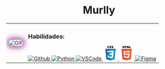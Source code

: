 <h1 align="center">Murlly</h1>
<table>
<section align="left">
    <td>
        <div>
            <img src="https://media1.tenor.com/m/BunrT3C3RmQAAAAC/neferoku-kokushib%C5%8D.gif" alt="GIF" width="300px" style="border-radius: 15px; box-shadow: 0px 0px 15px 5px rgba(128, 0, 128, 0.7);">
        </div>
    </td>
    <td>
    <div>
        <h3>Habilidades:</h3>
            <div align="left">
                <a href="https://github.com/" target="_blank" rel="noreferrer"> 
                    <img src="https://cdn.jsdelivr.net/gh/devicons/devicon@latest/icons/github/github-original.svg" alt="Github" width="40" height="40" /> 
                </a>
                <a href="https://www.python.org/" target="_blank" rel="noreferrer"> 
                        <img src="https://cdn.jsdelivr.net/gh/devicons/devicon@latest/icons/python/python-original.svg" alt="Python" width="40" height="40" /> 
                </a>
                <a href="https://code.visualstudio.com/" target="_blank" rel="noreferrer"> 
                        <img src="https://cdn.jsdelivr.net/gh/devicons/devicon@latest/icons/vscode/vscode-original.svg" alt="VSCode" width="40" height="40" /> 
                </a>
                <a href="https://www.w3schools.com/css/" target="_blank" rel="noreferrer"> 
                        <img src="https://raw.githubusercontent.com/devicons/devicon/master/icons/css3/css3-original-wordmark.svg" alt="CSS3" width="40" height="40"/> 
                </a>
                <a href="https://www.w3.org/html/" target="_blank" rel="noreferrer"> 
                        <img src="https://raw.githubusercontent.com/devicons/devicon/master/icons/html5/html5-original-wordmark.svg" alt="HTML5" width="40" height="40"/> 
                </a>
                <a href="https://www.figma.com/" target="_blank" rel="noreferrer"> 
                        <img src="https://www.vectorlogo.zone/logos/figma/figma-icon.svg" alt="Figma" width="40" height="40"/> 
                </a>
                </div>
            </div>
        </td>
</section>
</table>
